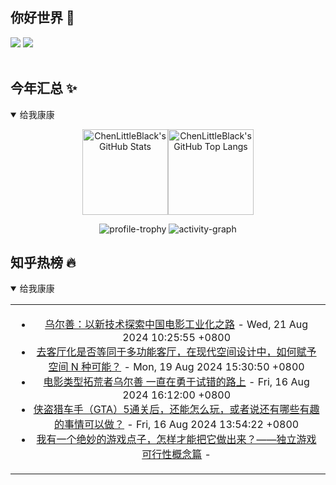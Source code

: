 ## 你好世界 👋

[![](https://img.shields.io/badge/@ChenLittleBlack-1a6c81?style=flat&logo=java&logoColor=1a6c81&label=Java&colorA=ffffff)](https://www.java.com/)
[![](https://img.shields.io/badge/@ChenLittleBlack-41b883?style=flat&logo=vuedotjs&logoColor=41b883&label=Vue&colorA=ffffff)](https://cn.vuejs.org/)

<div align="center">

<img alt="" src="https://readme-typing-svg.herokuapp.com?font=Consolas&center=true&vCenter=true&width=800&height=60&lines=The+traveler+often+arrives%2C+and+the+doer+often+succeeds.">
<img width="800"  height="3" alt="" src="https://camo.githubusercontent.com/82291b0fe831bfc6781e07fc5090cbd0a8b912bb8b8d4fec0696c881834f81ac/68747470733a2f2f70726f626f742e6d656469612f394575424971676170492e676966">

</div>


## 今年汇总 ✨

<details open>

<summary>给我康康</summary>

<div align="center">

<img height="137px" alt="ChenLittleBlack's GitHub Stats" src="https://github-readme-stats-roan-delta.vercel.app/api?username=ChenLittleBlack&hide_title=false&hide_border=true&show_icons=true&include_all_commits=true&line_height=21&bg_color=0,EC6C6C,FFD479,FFFC79,73FA79&theme=graywhite&locale=cn" /><img align="" height="137px" alt="ChenLittleBlack's GitHub Top Langs" src="https://github-readme-stats-roan-delta.vercel.app/api/top-langs/?username=ChenLittleBlack&hide_title=false&hide_border=true&layout=compact&bg_color=0,73FA79,73FDFF,D783FF&theme=graywhite&locale=cn" />

<img alt="profile-trophy" src="https://github-profile-trophy.vercel.app/?username=ChenLittleBlack&theme=algolia&column=-1" />

<img alt="activity-graph" src="https://activity-graph.herokuapp.com/graph?username=ChenLittleBlack&theme=github" />

</div>

</details>


## 知乎热榜 🔥

<details open>

<summary>给我康康</summary>

<div align="center">

<table style="height: 300px;">
<tr>
<td align="center" valign="middle">

<!-- START_SECTION:blog -->
* <a href='http://zhuanlan.zhihu.com/p/715661517?utm_campaign=rss&utm_medium=rss&utm_source=rss&utm_content=title' target='_blank'>乌尔善：以新技术探索中国电影工业化之路</a> - Wed, 21 Aug 2024 10:25:55 +0800
* <a href='http://www.zhihu.com/question/663770727/answer/3591925456?utm_campaign=rss&utm_medium=rss&utm_source=rss&utm_content=title' target='_blank'>去客厅化是否等同于多功能客厅，在现代空间设计中，如何赋予空间 N 种可能？</a> - Mon, 19 Aug 2024 15:30:50 +0800
* <a href='http://zhuanlan.zhihu.com/p/714883186?utm_campaign=rss&utm_medium=rss&utm_source=rss&utm_content=title' target='_blank'>电影类型拓荒者乌尔善 一直在勇于试错的路上</a> - Fri, 16 Aug 2024 16:12:00 +0800
* <a href='http://www.zhihu.com/question/31333146/answer/2849644674?utm_campaign=rss&utm_medium=rss&utm_source=rss&utm_content=title' target='_blank'>侠盗猎车手（GTA）5通关后，还能怎么玩，或者说还有哪些有趣的事情可以做？</a> - Fri, 16 Aug 2024 13:54:22 +0800
* <a href='http://zhuanlan.zhihu.com/p/713706470?utm_campaign=rss&utm_medium=rss&utm_source=rss&utm_content=title' target='_blank'>我有一个绝妙的游戏点子，怎样才能把它做出来？——独立游戏可行性概念篇</a> - 
<!-- END_SECTION:blog -->

</td>
</tr>
</table>

</div>
</details>
